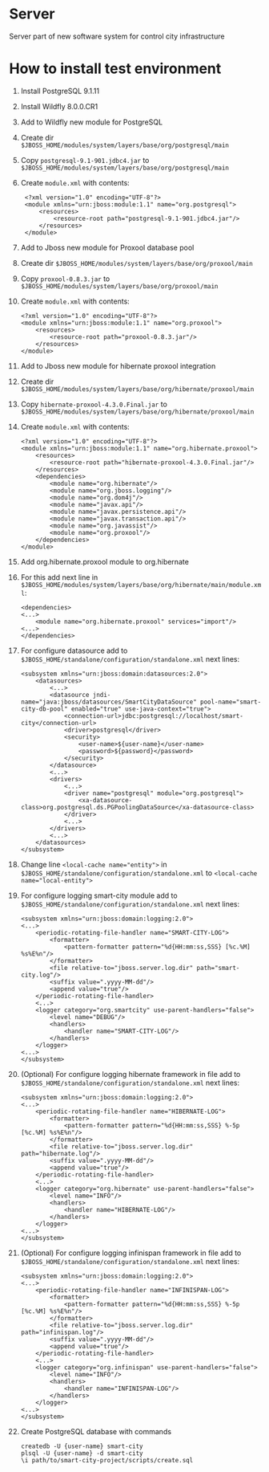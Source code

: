Server
======

Server part of new software system for control
city infrastructure

How to install test environment
===============================

1. Install PostgreSQL 9.1.11
2. Install Wildfly 8.0.0.CR1
3. Add to Wildfly new module for PostgreSQL
4. Create dir `$JBOSS_HOME/modules/system/layers/base/org/postgresql/main`
5. Copy `postgresql-9.1-901.jdbc4.jar` to `$JBOSS_HOME/modules/system/layers/base/org/postgresql/main`
6. Create `module.xml` with contents:

		<?xml version="1.0" encoding="UTF-8"?>
		<module xmlns="urn:jboss:module:1.1" name="org.postgresql">
			<resources>
				<resource-root path="postgresql-9.1-901.jdbc4.jar"/>
			</resources>
		</module>

7. Add to Jboss new module for Proxool database pool
8. Create dir `$JBOSS_HOME/modules/system/layers/base/org/proxool/main`
9. Copy `proxool-0.8.3.jar` to `$JBOSS_HOME/modules/system/layers/base/org/proxool/main`
10. Create `module.xml` with contents:

		<?xml version="1.0" encoding="UTF-8"?>
		<module xmlns="urn:jboss:module:1.1" name="org.proxool">
			<resources>
				<resource-root path="proxool-0.8.3.jar"/>
			</resources>
		</module>

11. Add to Jboss new module for hibernate proxool integration
12. Create dir `$JBOSS_HOME/modules/system/layers/base/org/hibernate/proxool/main`
13. Copy `hibernate-proxool-4.3.0.Final.jar` to `$JBOSS_HOME/modules/system/layers/base/org/hibernate/proxool/main`
14. Create `module.xml` with contents:

		<?xml version="1.0" encoding="UTF-8"?>
		<module xmlns="urn:jboss:module:1.1" name="org.hibernate.proxool">
			<resources>
				<resource-root path="hibernate-proxool-4.3.0.Final.jar"/>
			</resources>
			<dependencies>
				<module name="org.hibernate"/>
				<module name="org.jboss.logging"/>
				<module name="org.dom4j"/>
				<module name="javax.api"/>
				<module name="javax.persistence.api"/>
				<module name="javax.transaction.api"/>
				<module name="org.javassist"/>
				<module name="org.proxool"/>
			</dependencies>
		</module>

15. Add org.hibernate.proxool module to org.hibernate
16. For this add next line in `$JBOSS_HOME/modules/system/layers/base/org/hibernate/main/module.xml`:

		<dependencies>
		<...>
			<module name="org.hibernate.proxool" services="import"/>
		<...>
		</dependencies>

17. For configure datasource add to `$JBOSS_HOME/standalone/configuration/standalone.xml` next lines:

		<subsystem xmlns="urn:jboss:domain:datasources:2.0">
			<datasources>
				<...>
				<datasource jndi-name="java:jboss/datasources/SmartCityDataSource" pool-name="smart-city-db-pool" enabled="true" use-java-context="true">
					<connection-url>jdbc:postgresql://localhost/smart-city</connection-url>
					<driver>postgresql</driver>
					<security>
						<user-name>${user-name}</user-name>
						<password>${password}</password>
					</security>
				</datasource>
				<...>
				<drivers>
					<...>
					<driver name="postgresql" module="org.postgresql">
						<xa-datasource-class>org.postgresql.ds.PGPoolingDataSource</xa-datasource-class>
					</driver>
					<...>
				</drivers>
				<...>
			</datasources>
		</subsystem>

18. Change line `<local-cache name="entity">` in `$JBOSS_HOME/standalone/configuration/standalone.xml`
to `<local-cache name="local-entity">`

19. For configure logging smart-city module
add to `$JBOSS_HOME/standalone/configuration/standalone.xml` next lines:

		<subsystem xmlns="urn:jboss:domain:logging:2.0">
		<...>
			<periodic-rotating-file-handler name="SMART-CITY-LOG">
				<formatter>
					<pattern-formatter pattern="%d{HH:mm:ss,SSS} [%c.%M] %s%E%n"/>
				</formatter>
				<file relative-to="jboss.server.log.dir" path="smart-city.log"/>
				<suffix value=".yyyy-MM-dd"/>
				<append value="true"/>
			</periodic-rotating-file-handler>
			<...>
			<logger category="org.smartcity" use-parent-handlers="false">
				<level name="DEBUG"/>
				<handlers>
					<handler name="SMART-CITY-LOG"/>
				</handlers>
			</logger>
		<...>
		</subsystem>

20. (Optional) For configure logging hibernate framework in file
add to `$JBOSS_HOME/standalone/configuration/standalone.xml` next lines:

		<subsystem xmlns="urn:jboss:domain:logging:2.0">
		<...>
			<periodic-rotating-file-handler name="HIBERNATE-LOG">
				<formatter>
					<pattern-formatter pattern="%d{HH:mm:ss,SSS} %-5p [%c.%M] %s%E%n"/>
				</formatter>
				<file relative-to="jboss.server.log.dir" path="hibernate.log"/>
				<suffix value=".yyyy-MM-dd"/>
				<append value="true"/>
			</periodic-rotating-file-handler>
			<...>
			<logger category="org.hibernate" use-parent-handlers="false">
				<level name="INFO"/>
				<handlers>
					<handler name="HIBERNATE-LOG"/>
				</handlers>
			</logger>
		<...>
		</subsystem>

21. (Optional) For configure logging infinispan framework in file
add to `$JBOSS_HOME/standalone/configuration/standalone.xml` next lines:

		<subsystem xmlns="urn:jboss:domain:logging:2.0">
		<...>
			<periodic-rotating-file-handler name="INFINISPAN-LOG">
				<formatter>
					<pattern-formatter pattern="%d{HH:mm:ss,SSS} %-5p [%c.%M] %s%E%n"/>
				</formatter>
				<file relative-to="jboss.server.log.dir" path="infinispan.log"/>
				<suffix value=".yyyy-MM-dd"/>
				<append value="true"/>
			</periodic-rotating-file-handler>
			<...>
			<logger category="org.infinispan" use-parent-handlers="false">
				<level name="INFO"/>
				<handlers>
					<handler name="INFINISPAN-LOG"/>
				</handlers>
			</logger>
		<...>
		</subsystem>

21. Create PostgreSQL database with commands

		createdb -U {user-name} smart-city
		plsql -U {user-name} -d smart-city
		\i path/to/smart-city-project/scripts/create.sql

